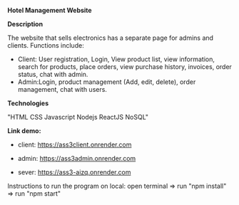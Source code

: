 **Hotel Management Website**

**Description**

The website that sells electronics has a separate page for admins and clients. Functions include:
- Client: User registration, Login, View product list, view information, search for products, place orders, view purchase history, invoices, order status, chat with admin. 
- Admin:Login, product management (Add, edit, delete), order management, chat with users. 
  
**Technologies**

"HTML
CSS
Javascript
Nodejs
ReactJS
NoSQL"

**Link demo:**

- client: https://ass3client.onrender.com

- admin: https://ass3admin.onrender.com

- sever: https://ass3-aizq.onrender.com

Instructions to run the program on local: open terminal => run "npm install" => run "npm start"
